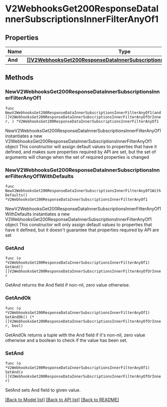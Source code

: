# V2WebhooksGet200ResponseDataInnerSubscriptionsInnerFilterAnyOf1

## Properties

Name | Type | Description | Notes
------------ | ------------- | ------------- | -------------
**And** | [**[]V2WebhooksGet200ResponseDataInnerSubscriptionsInnerFilterAnyOfOrInner**](V2WebhooksGet200ResponseDataInnerSubscriptionsInnerFilterAnyOfOrInner.md) |  | 

## Methods

### NewV2WebhooksGet200ResponseDataInnerSubscriptionsInnerFilterAnyOf1

`func NewV2WebhooksGet200ResponseDataInnerSubscriptionsInnerFilterAnyOf1(and []V2WebhooksGet200ResponseDataInnerSubscriptionsInnerFilterAnyOfOrInner, ) *V2WebhooksGet200ResponseDataInnerSubscriptionsInnerFilterAnyOf1`

NewV2WebhooksGet200ResponseDataInnerSubscriptionsInnerFilterAnyOf1 instantiates a new V2WebhooksGet200ResponseDataInnerSubscriptionsInnerFilterAnyOf1 object
This constructor will assign default values to properties that have it defined,
and makes sure properties required by API are set, but the set of arguments
will change when the set of required properties is changed

### NewV2WebhooksGet200ResponseDataInnerSubscriptionsInnerFilterAnyOf1WithDefaults

`func NewV2WebhooksGet200ResponseDataInnerSubscriptionsInnerFilterAnyOf1WithDefaults() *V2WebhooksGet200ResponseDataInnerSubscriptionsInnerFilterAnyOf1`

NewV2WebhooksGet200ResponseDataInnerSubscriptionsInnerFilterAnyOf1WithDefaults instantiates a new V2WebhooksGet200ResponseDataInnerSubscriptionsInnerFilterAnyOf1 object
This constructor will only assign default values to properties that have it defined,
but it doesn't guarantee that properties required by API are set

### GetAnd

`func (o *V2WebhooksGet200ResponseDataInnerSubscriptionsInnerFilterAnyOf1) GetAnd() []V2WebhooksGet200ResponseDataInnerSubscriptionsInnerFilterAnyOfOrInner`

GetAnd returns the And field if non-nil, zero value otherwise.

### GetAndOk

`func (o *V2WebhooksGet200ResponseDataInnerSubscriptionsInnerFilterAnyOf1) GetAndOk() (*[]V2WebhooksGet200ResponseDataInnerSubscriptionsInnerFilterAnyOfOrInner, bool)`

GetAndOk returns a tuple with the And field if it's non-nil, zero value otherwise
and a boolean to check if the value has been set.

### SetAnd

`func (o *V2WebhooksGet200ResponseDataInnerSubscriptionsInnerFilterAnyOf1) SetAnd(v []V2WebhooksGet200ResponseDataInnerSubscriptionsInnerFilterAnyOfOrInner)`

SetAnd sets And field to given value.



[[Back to Model list]](../README.md#documentation-for-models) [[Back to API list]](../README.md#documentation-for-api-endpoints) [[Back to README]](../README.md)


